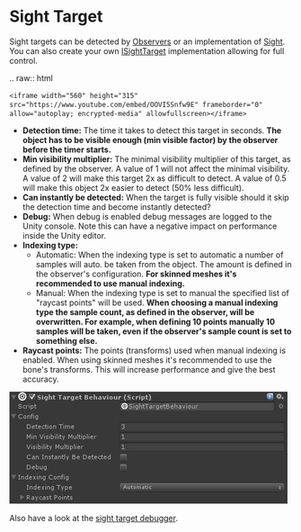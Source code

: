 # Sight Target

Sight targets can be detected by  [Observers]() or an implementation of  [Sight](). You can also create your own  [ISightTarget]() implementation allowing for full control.

.. raw:: html

	<iframe width="560" height="315" src="https://www.youtube.com/embed/OOVI5Snfw9E" frameborder="0" allow="autoplay; encrypted-media" allowfullscreen></iframe>

-   **Detection time:** The time it takes to detect this target in seconds. **The object has to be visible enough (min visible factor) by the observer before the timer starts.**
-   **Min visibility multiplier:** The minimal visibility multiplier of this target, as defined by the observer. A value of 1 will not affect the minimal visibility. A value of 2 will make this target 2x as difficult to detect. A value of 0.5 will make this object 2x easier to detect (50% less difficult).
-   **Can instantly be detected:** When the target is fully visible should it skip the detection time and become instantly detected?
-   **Debug:** When debug is enabled debug messages are logged to the Unity console. Note this can have a negative impact on performance inside the Unity editor.
-   **Indexing type:**
    -   Automatic: When the indexing type is set to automatic a number of samples will auto. be taken from the object. The amount is defined in the observer's configuration. **For skinned meshes it's recommended to use manual indexing.**
    -   Manual: When the indexing type is set to manual the specified list of "raycast points" will be used.  **When choosing a manual indexing type the sample count, as defined in the observer, will be overwritten. For example, when defining 10 points manually 10 samples will be taken, even if the observer's sample count is set to something else.**
-   **Raycast points:** The points (transforms) used when manual indexing is enabled. When using skinned meshes it's recommended to use the bone's transforms. This will increase performance and give the best accuracy.

![](Assets/SightTargetBehaviour.png)

Also have a look at the  [sight target debugger]().